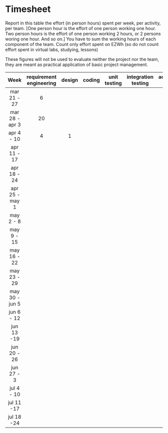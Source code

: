 # Timesheet

Report in this table the effort (in person hours) spent per week, per activity, per team. 
[One person hour is the effort of one person working one hour.
Two person hours is the effort of one person working 2 hours, or 2 persons woring one hour. And so on.]
You have to sum the working hours of each component of the team.
Count only effort spent on EZWh (so do not count effort spent in virtual labs, studying, lessons)

These figures will not be used to evaluate neither the project nor the team, they are meant as practical application of basic project management.

| Week | requirement engineering | design | coding | unit testing | integration testing | acceptance testing | management | git maven |
|:-----------:|:--------:|:-----------:|:-----------:|:----------:|:------------:|:---------------:|:-------------:|:--------------:|
| mar 21 - 27 | 6 | | | | | | 4 | |
| mar 28 - apr 3 | 20 | | | | | | | |
| apr 4 - 10 | 4| 1 | | | | | | |
| apr 11 - 17| | | | | | | | | 
| apr 18 - 24| | | | | | | | | 
| apr 25 - may 1 | | | | | | | | | 
| may 2 - 8  | | | | | | | | | 
| may 9 - 15| | | | | | | | | 
| may 16 - 22| | | | | | | | | 
| may 23 - 29| | | | | | | | | 
| may 30 - jun 5 | | | | | | | | | 
| jun 6 - 12 | | | | | | | | | 
| jun 13 -19 | | | | | | | | | 
| jun 20 - 26 | | | | | | | | | 
| jun 27 - 3 | | | | | | | | | 
| jul 4 - 10 | | | | | | | | | 
| jul 11 -17 | | | | | | | | |
| jul 18 -24 | | | | | | | | |
